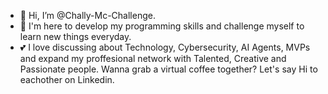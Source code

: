 - 👋 Hi, I’m @Chally-Mc-Challenge.
- 👀 I'm here to develop my programming skills and challenge myself to learn new things everyday.
- 💕 I love discussing about Technology, Cybersecurity, AI Agents, MVPs and expand my proffesional network with Talented, Creative and Passionate people.
Wanna grab a virtual coffee together? Let's say Hi to eachother on Linkedin.
